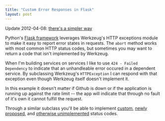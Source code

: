 ```yaml
---
title: "Custom Error Responses in Flask"
layout: post
---
```


Update 2012-04-08: [there's a simpler way](http://xor.lonnen.com/2013/04/08/custom-flask-error-revisited.html)

Python's [Flask framework](http://flask.pocoo.org/) leverages Werkzeug's HTTP exceptions module to make it easy to report error states in requests. The `abort` method works with most common HTTP status codes, but sometimes you may want to return a code that isn't implemented by Werkzeug.

When I'm building services on services I like to use `424 - Failed Dependency` to indicate that an unhandleable error occured in a dependent service. By subclassing Werkzeug's `HTTPException` I can respond with that exception even though Werkzeug itself doesn't implement it.

<script src="https://gist.github.com/4423380.js"></script>

In this example it doesn't matter if Github is down or if the application is running up against the rate limit -- the app will indicate that through no fault of it's own it cannot fulfill the request.

Through a similar subclass you'll be able to implement [custom](https://en.wikipedia.org/wiki/List_of_HTTP_status_codes#420), [newly proposed](https://www.rfc-editor.org/rfc/rfc6585.txt), and [otherwise unimplemented](https://github.com/mitsuhiko/werkzeug/blob/master/werkzeug/exceptions.py) status codes.

